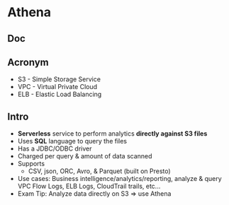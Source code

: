 # Athena

## Doc

## Acronym
* S3 - Simple Storage Service
* VPC - Virtual Private Cloud
* ELB - Elastic Load Balancing

## Intro
* **Serverless** service to perform analytics **directly against S3 files**
* Uses **SQL** language to query the files
* Has a JDBC/ODBC driver
* Charged per query & amount of data scanned
* Supports
    * CSV, json, ORC, Avro, & Parquet (built on Presto)
* Use cases: Business intelligence/analytics/reporting, analyze & query VPC Flow Logs, ELB Logs, CloudTrail trails, etc...
* Exam Tip: Analyze data directly on S3 => use Athena

